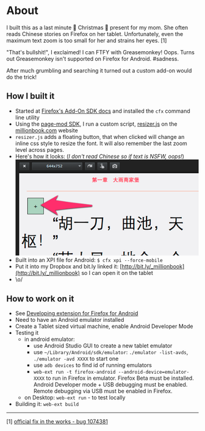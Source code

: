 # About

I built this as a last minute 🎄 Christmas 🎄 present for my mom. She often reads Chinese stories on Firefox on her tablet. Unfortunately, even the maximum text zoom is too small for her and strains her eyes. [1]

"That's bullshit!", I exclaimed! I can FTFY with Greasemonkey! Oops. Turns out Greasemonkey isn't supported on Firefox for Android. #sadness.

After much grumbling and searching it turned out a custom add-on would do the trick!

## How I built it

* Started at [Firefox's Add-On SDK docs](https://developer.mozilla.org/en-US/Add-ons/SDK) and installed the `cfx` command line utility
* Using the [page-mod SDK](https://developer.mozilla.org/en-US/Add-ons/SDK/High-Level_APIs/page-mod), I run a custom script, [resizer.js](https://github.com/mostlygeek/millionbook-firefox-addon/blob/master/data/resizer.js) on the [millionbook.com](http://millionbook.com) website
* `resizer.js` adds a floating button, that when clicked will change an inline css style to resize the font. It will also remember the last zoom level across pages.
* Here's how it looks: (*I don't read Chinese so if text is NSFW, oops!*)![screenshot](https://raw.githubusercontent.com/mostlygeek/millionbook-firefox-addon/master/screenshots/1.png?a)
* Built into an XPI file for Android: `$ cfx xpi --force-mobile`
* Put it into my Dropbox and bit.ly linked it: [http://bit.ly/_millionbook](http://bit.ly/_millionbook) so I can open it on the tablet
* \o/

## How to work on it 

* See [Developing extension for Firefox for Android](https://extensionworkshop.com/documentation/develop/developing-extensions-for-firefox-for-android/)
* Need to have an Android emulator installed 
* Create a Tablet sized virtual machine, enable Android Developer Mode
* Testing it
  * in android emulator:  
    * use Android Studio GUI to create a new tablet emulator    
    * use `~/Library/Android/sdk/emulator`: `./emulator -list-avds`, `./emulator -avd XXXX` to start one
    * use `adb devices` to find id of running emulators
    * `web-ext run -t firefox-android --android-device=emulator-XXXX` to run in Firefox in emulator. Firefox Beta must be installed.  Android Developer mode + USB debugging must be enabled. Remote debugging via USB must be enabled in Firefox. 
  * on Desktop: `web-ext run` - to test locally 
* Building it: `web-ext build`
----

[1] [official fix in the works - bug 1074381](https://bugzilla.mozilla.org/show_bug.cgi?id=1074381)